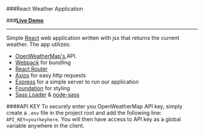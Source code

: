 ###React Weather Application

###**[Live Demo](http://still-springs-11020.herokuapp.com/)**

-------------

Simple [React](https://facebook.github.io/react/) web application written with jsx that returns the current weather. The app utilizes:
* [OpenWeatherMap's ](http://openweathermap.org/) API.
* [Webpack](https://webpack.github.io/) for bundling
* [React Router](https://github.com/reactjs/react-router)
* [Axios](https://github.com/mzabriskie/axios) for easy http requests
* [Express](https://expressjs.com/) for a simple server to run our application
* [Foundation](http://foundation.zurb.com/) for styling
* [Sass Loader](https://github.com/jtangelder/sass-loader) & [node-sass](https://github.com/sass/node-sass)

####API KEY
To securely enter you OpenWeatherMap API key, simply create a `.env` file in the project root and add the following line:
`API_KEY=yourkeyhere`.
You will then have access to API key as a global variable anywhere in the client.
